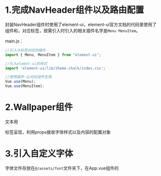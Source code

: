 # 1.完成NavHeader组件以及路由配置

封装NavHeader组件时使用了element-ui，element-ui官方文档的代码里使用了组件<el-menu>和<el-menu-item>，对应标签，按需引入时引入的相关插件名字是`Menu MenuItem`。

main.js：

~~~js
//引入与标签对应的插件
import { Menu, MenuItem } from "element-ui";

//引入elemnt-ui的样式
import 'element-ui/lib/theme-chalk/index.css';

//使用插件—让对应组件生效
Vue.use(Menu);
Vue.use(MenuItem);
~~~

# 2.Wallpaper组件

文本用<p>标签呈现，利用props接收字体样式以及内容的配置对象

# 3.引入自定义字体

字体文件存放在`@/assets/font`文件夹下，在App.vue组件的<style>中用`@font-face`自定义字体：

~~~css
@font-face {
  /*
  	font-family:指定自定义字体的字体名
    src:url指定自定义字体文件的路径;format与字体文件后缀对应（ttf对应truetype）
  */
  font-family: "庞门正道粗书体";
  font-weight: 400;
  src: 
    url(~@/assets/font/庞门正道粗书体.ttf) format("truetype");
}
~~~

免费字体文件下载网站：[免费字体 - 字体大全 - 字体安装包免费下载 - 图星人 (txrpic.com)](https://www.txrpic.com/ziti/?utm_source=360&utm_term=527)

# 4.Scale组件

模板内容：`<div class="container"><slot></slot></div>`，相当于一个组件外框，插槽<slot>替换为其它组件

# 5.Screen组件

类似于Scale组件的作用，做一个组件外框

# 6.Home页面基本结构

~~~html
<scale
  v-for="example in examples"
  :key="example.type"
  :data="example.scale"
>
  <screen :type="examples.type">
    <wallpaper :data="example.data" />
  </screen>
</scale>
~~~

# 7.Scale组件处理props接收的数据

props接受的数据width、height、x、y都是用数组表示的范围，我们在Scale组件中定义计算属性current，希望结合props接收的另外两个属性（progress、domain）得到一个对象，属性width、height、x、y值为具体值。

虽然暂时不明白计算的准确意义，但是current计算属性的实现还是有所收获的——**将一个对象加工处理成另一个（同属性名、不同值）对象**。

~~~js
current: function () {
  /*
  	this.data.range是一个对象，Object.keys获取其属性名的数组
  	利用数组的reduce方法重新构造一个对象：
  		一般reduce方法用来求和，我们把reduce的初始值也就是第二个参数设为{}，遍历方法
  		也就是第一个参数的函数体，每次为空对象添加一个属性
  */
  return Object.keys(this.data.range).reduce((obj, key) => {
    const [r0, r1] = this.data.range[key];//数组的解构赋值（对应位置进行赋值），得到
    /*
    	对属性key进行加工，得到key的值
    */
    obj[key] = ...;
    return obj;
  }, {});
},
~~~

# 8.Wallpaper可缩放实现

首先进行代码更新部分的解析：

## 新增方法：

### `@/utils/math.js-function map`：

~~~js
export function map(v, d0, d1, r0, r1) {
  const t = (v - d0) / (d1 - d0);
  return r0 * (1 - t) + r1 * t;
}
~~~

记返回值为`x`，由`r0 * (1 - t) + r1 * t = x`可得：

`(v - d0)/(d1 - d0) = (x - r0)/(r1 - r0)`

即d0和d1是一个范围，r0和r1是另一个范围，v属于[d0, d1]，**返回值x在[r0, r1]范围内的位置与v在[d0, d1]的位置相同**。

### `@/utils/math.js-function constrain`：（约束函数）

~~~js
export function constrain(value, min, max) {
  return Math.min(max, Math.max(min, value));
}
~~~

**返回三个数中大小中间的那一个数**（三个数，其中任意两个取大，再和另一个数取小，得到中间数）

## 新增混入：

### `@/mixins/useWindowScroll.js`：

~~~js
import { constrain } from "../utils/math";

export const useWindowScroll = (
  minY = 0,
  maxY = 200,
  minX = 0,
  maxX = 200
) => ({
  data: () => ({
    scrollY: 0,
    scrollX: 0,
  }),
  mounted: function() {
    window.addEventListener("mousewheel", ({ deltaY, deltaX }) => {
      this.scrollY = constrain(this.scrollY + deltaY, minY, maxY);
      this.scrollX = constrain(this.scrollX + deltaX, minX, maxX);
    });
  },
});
~~~

**给使用这个混入的组件增加并维护(通过监听window的鼠标滚动事件mousewheel)两个变量`scrollY`和`scrollX`记录鼠标滚动的程度**(PC端鼠标滚动只影响scrollY，scrollX意义不大)，且利用constrain函数，scrollY会被约束在minY和maxY之间。

### `@/mixins/useWindowSize.js`：

~~~js
export const useWindowSize = () => ({
  data: () => ({
    windowWidth: window.innerWidth,
    windowHeight: window.innerHeight,
  }),
  mounted: function() {
    window.addEventListener("resize", () => {
      this.windowWidth = window.innerWidth;
      this.windowHeight = window.innerHeight;
    });
  },
});
~~~

**给组件维护两个变量`windowWidth`和`windowHeight`实时记录浏览器窗口宽高**

plus：两个混入都是利用window对象，通过对window对象进行事件监听以及访问window对象的属性实现的。

## Scale组件结构与逻辑修改：

Scale组件通过props接收from、to、progress对象，from和to记录Scale的初始和结束状态（大小与位置），progress记录当前变化的进度，三个对象便可确定当前Scale组件的大小与位置。我们只需在使用Scale组件时固定from和to，动态传递progress对象，便可实现动态效果。

动态效果的基本实现逻辑就是给Scale的根元素动态添加style，修改定位属性`top`和`left`修改位置，修改`transform:scale()`的值修改大小。

plus：这里说一下`transform：scale`，通过scale并不是真正改变元素的像素大小，而是视觉效果上等价于改变像素大小（如果scale真正改变了元素的宽高像素值，那scale和width两者就构成无限循环增大的套娃了，这怎么可能）。所以我们Scale的宽高自始至终都不变，改变的只是transform-scale。然后再说一下`transformOrigin: '0 0'`这个属性，`transform`变化有一个中心点，默认在transform元素的中心位置，即`transformOrigin: '50% 50%'`，其实transformOrigin可以理解为transform变化的不动点：transform变化前后的图像重合的位置。之所以设置`transformOrigin: '0 0'`是因为我们缩放时位置改变是根据top和left，即元素左上角为中心进行定位，如果我们transform的不动点不在左上角就会出现视觉上top和left的偏移。

Scale组件内部维护计算属性`current`：

~~~js
computed: {
  current: function () {
    /*
    	解构赋值起别名
    */
    const { x: fromX, y: fromY, width: fromW, height: fromH } = this.from;
    const { x: toX, y: toY, width: toW, height: toH } = this.to;
    return {
      x: map(this.progress, 0, 1, fromX, toX),
      y: map(this.progress, 0, 1, fromY, toY),
      /*
      	记Home组件中的scale（toW / fromW、toH / fromH）为S
      	progress∈[0, 1],对应的scale的值∈[1, S]
      */
      scale: map(this.progress, 0, 1, 1, (toW / fromW + toH / fromH) / 2),
      width: fromW,
      height: fromH,
    };
  },
},
~~~

## Home组件结构与逻辑：

使用上面定义的两个混入，useWindowScroll混入维护的滚动程度变量scrollY的作用是动态关联`progress`；useWindowSize混入维护的浏览器大小数据windowWidth用来动态关联传递给<scale>的`to`对象，让缩小至最小时<scale>无论浏览器多大，始终处于中心位置。

# 9.<keep-alive>缓存导航列表里对应的几个路由组件，防止路由组件的销魂

# 10.Wallpaper组件用<canvas>代替<p>渲染画面

逻辑方面说白了就是把以前用样式表现的东西，现在通过canvas绘制出来，props接收的和样式相关的属性不变，但需要多加两个属性`width`和`height`，因为<canvas>绘制之前需要设置其大小。然后组件方法就一个`render`（渲染canvas内容），在组件`mounted`以及`props`配置属性改变时调用。

## 存在bug：

目前在Home组件中给Wallpaper组件传的配置项指定的字体是我们在App.vue的<style>中用`@font-face`自定义的字体，首次进入项目页面，或者进入项目页面后刷新，canvas绘制文字时字体不生效，一旦页面大小改变（Wallpaper中用watch监视了props属性的改变，会重新调用`render`方法），也就是再次调用`render`方法，字体就会立即生效。也就是说`mounted`中调用`render`函数时没能成功使用自定义字体。怀疑原因是`@font-face`自定义的字体并不是定义了就直接加载，而是在应用时动态加载，所以我认为是第一次调用`render`时初次使用自定义的字体，这时候自定义字体还没有加载成功，我们就进行了<canvas>的绘制，所以没有生效。当以后再调用`render`方法时字体已加载完毕，就可以正常绘制了。

## 解决bug：

我们只需保证每次渲染时执行`drawColorWords`之前字体已经加载完毕即可。`new FontFace`返回一个字体对象，字体对象的方法`load`根据字体是否已经加载成功返回`Promise`对象，**这里的加载成功是建立在@font-face自定义字体基础之上的，所谓加载成功就是指执行了@font-face，所以new FontFace不能脱离@font-face独立存在，App.vue中的@font-face不可删除**。如果字体加载成功，返回的`Promise`成功的原因就是这个字体对象，加载失败返回什么就不重要了。

我们只需要每次渲染时执行`drawColorWords`之前`await new FontFace().load()`即可保证字体加载完毕。

### FontFace：

FontFace构造函数，接收三个参数

* 第一个参数，字体名（要与对应的`@font-face`的字体名一致）
* 第二个参数，`url()`，url内写字体资源文件，目前项目中我们通过`import fontUrl from 字体文件`的方式获得url的内容（这个也和`@font-face`中url指向的文件一致）
* 第三个参数，字体配置对象，暂时项目中未用到。

FontFace对象的方法：`load`，根据字体是否加载成功返回Promise。

### 留下优化思路：

其实只有props数据发生改变进行`render`时才需要重新加载字体，而监听屏幕大小的改变时调用`render`函数，此时字体并没有改变，所以`render`中没必要`await new FontFace().load()`

# 11.Wallpaper增加pattern渲染模式

以前Wallpaper的props接受的bgcolor和textcolor分别对应背景颜色和文字颜色，`fillStyle`设置为对应的颜色然后填充背景和文字即可。这种渲染模式记为`color`渲染模式。在Wallpaper的props增加mode属性进行标识。

现在拓展mode的pattern模式。说白了就是在canvas进行填充背景和文字时设置`fillStyle`不是单纯的颜色，而是用`ctx.createPattern`创建的`fillStyle`。

对于pattern渲染模式，Wallpaper接收`background`和`text`属性从单一颜色拓展为对象类型：

~~~js
background: {
    backgroundColor: "white",
    type: "line",
    patternColor: "#ddd",//线条颜色
    rotation: -45,//线条旋转
},
~~~

Wallpaper中的`render`函数根据`mode`属性进行不同模式的渲染：

~~~js
async render() {
  await this.loadFont();
  switch (this.mode) {
    case "color":
      drawColorWords(this.$refs.canvas, this.width, this.height, this.options);
      break;
    case "pattern":
      drawPatternWords(this.$refs.canvas, this.width, this.height, this.options);
      break;
  }
},
~~~

核心就在于`drawPatternWords`如何实现的：

说白了我们和曾经的`color`渲染模式的区别就在于一个`fillStyle`的构造。

接下来从Wallpaper开始走一遍渲染流程：

~~~js
async render() {
      await this.loadFont();
      /*
      	Wallpaper组件props接收的mode参数值为"pattern"决定了进行pattern渲染，执行drawPatternWords
      */
      switch (this.mode) {
        case "color":
          drawColorWords(this.$refs.canvas, this.width, this.height, this.options);
          break;
        case "pattern":
          drawPatternWords(this.$refs.canvas, this.width, this.height, this.options);
          break;
      }
    },
~~~

进入`@/utils/canvas.js`的`drawPatternWords`方法：

~~~js
/*
	说白了drawPatternWords的作用就是一个语义化的连接drawWords的中间函数
*/
export function drawPatternWords(...args) {
    drawWords("pattern", ...args);
}
~~~

`function drawWords`：

~~~js
/*
	说白了我们绘制的核心逻辑就是两步：先填充矩形给整个canvas渲染背景，再填充文字渲染内容,具体不同的绘制模式就是决定了fillStyle的不同
	所以我们下面需要chooseFillStyle函数获得不用模式的填充样式fillStyle
*/
export function drawWords(type, canvas, width, height, { fontSize, background, text, title, fontFamily }) {
    let context = createContext(canvas, width, height);
    /*
    	进入chooseFillStyle获取type渲染类型（"pattern"）的填充样式
    */
    const { backgroundFillStyle, textFillStyle } = chooseFillStyle(type, {
        background,
        text,
        context,
    });
    context.beginPath();
    context.textAlign = "center";
    context.textBaseline = "middle";
    context.font = `${fontSize}px ${fontFamily}`;
    /*
    	设置填充样式fillStyle之后渲染背景
    */
    context.fillStyle = backgroundFillStyle;
    context.fillRect(0, 0, width, height);
    /*
    	设置填充样式fillStyle之后渲染文字
    */
    context.fillStyle = textFillStyle;
    context.fillText(title, width / 2, height / 2);
}
~~~

`function chooseFillStyle`：

~~~js
function chooseFillStyle(type, { background, text, context }) {
    /*
    	对于color渲染模式，当初Wallpaper组件接收的background和text值就是单纯的一个颜色值，直接返回这个颜色值作为填充背景即可
    */
    if (type === "color") {
        return {
            backgroundFillStyle: background,
            textFillStyle: text,
        };
    /*
    	对于pattern渲染模式，说白了核心就是利用canvas原生方法ctx.createPattern创建一个填充样式，createPattern方法封装了原生方法ctx.createPattern，这里我们进入createPattern方法
    */
    } else if (type === "pattern") {
        return {
            backgroundFillStyle: createPattern(context, background),
            textFillStyle: createPattern(context, text),
        };
    }
}
~~~

`createPattern`：

~~~js
function createPattern(
    containerContext,
    { type, width = 50, height = 50, rotation = 0, ...options }
) {
    /*
    	createPattern的核心逻辑是对containerContext.createPattern这个原生获取填充样式的方法进行封装
    	这个原生方法的第一个参数可以是image或者canvas，第二个参数为重复方式。
    	对于pattern渲染模式，我们使用canvas去构造填充样式。
    	pattern模式下Wallpaper接收的background和text是一个对象，其中的type属性决定了我们构造canvas的样式，type为"line"时，background或者text对象的几个属性为：
    	    type: "line",
    		backgroundColor: "#89E089",
            patternColor: "currentColor",
            rotation: -45,
        这几个属性属于background或者text（两者自己的对象就包含四个属性），我们利用这几个属性去绘制一个canvas，这个canvas是用来做containerContext.createPattern方法的第一个参数的
    */
        
    /*
    	下面就是构建做containerContext.createPattern方法的第一个参数的canvas
    	line函数就是给新创建的canvas画线条，背景颜色对应backgroundColor，线条颜色对应patternColor，下面进入line函数
    */
    const canvas = document.createElement("canvas");
    const context = createContext(canvas, width, height);

    switch (type) {
        case "line":
            line(context, width, height, options);
            break;
    }

    /*
    	用上面构造的canvas给ctx.createPattern创建一个填充样式
    */
    const pattern = containerContext.createPattern(canvas, "repeat");
    /*
    	pattern.setTransform，原生方法，修改fillStyle的变换矩阵（类似于canvas的transform方法）
    */
    const matrix = transformMatrix(2, rotation);
    pattern.setTransform(matrix);

    return pattern;
}
~~~

（line函数进行线条绘制/pattern.setTransform进行canvas旋转变换）

line函数进行线条绘制：

`function line`：

~~~js
function line(context, width, height, { backgroundColor, patternColor }) {
    /*
    	line函数只是把canvas背景绘制成backgroundColor颜色，垂直画一个颜色为patternColor的线条
    	旋转相关的效果在上面createPattern函数中进行处理
    */
    context.fillStyle = backgroundColor;
    context.fillRect(0, 0, width, height);
    context.strokeStyle = patternColor;
    context.beginPath();
    context.moveTo(50, 0);
    context.lineTo(50, 50);
    context.stroke();
}
~~~

pattern.setTransform进行canvas旋转变换：

`transformMatrix`：

~~~js
/*
	构造pattern.setTransform(matrix)的matrix参数，pattern.setTransform和ctx.transform方法参数类似，但pattern.setTransform参数是以一个数组形式，参数意义完全相同，只是格式不同。
	暂且先忽略dpr的值，其实abcd这样设置就等价于旋转变化用transform来表示而已（可回顾canvas学习笔记）。
*/
function transformMatrix(dpr, rotation) {
    const radian = (rotation * Math.PI) / 180;
    const matrix = {
        a: Math.cos(radian) * (1 / dpr),
        b: Math.sin(radian) * (1 / dpr),
        c: -Math.sin(radian) * (1 / dpr),
        d: Math.cos(radian) * (1 / dpr),
        e: 0,
        f: 0,
    };
    return matrix;
}
~~~

这样经过 画线+旋转（创建一个canvas上面画线，然后用这个canvas创建填充样式，让后让填充样式旋转变换），在`createPattern`函数中，我们就获得了一种`fillStyle`。`chooseFillStyle`函数中把背景和文字的fillStyle对象返回给`drawWords`函数，然后就是简单的填充样式设置之后的渲染了。

# 12.canvas画质优化

曾经创建canvas时直接`canvas.height = height`，`canvas.width = width`。这样相当于创建的canvas独立像素（canvas学习笔记相关概念）就是width*height的。**单位空间内（这个空间是指周围的dom形成的参照大小）canvas独立像素的多少决定了canvas的视觉清晰度**

~~~js
export function createContext(canvas, width, height) {
  /*
  	我们创建2width*2height独立像素的canvas
  	与之对应canvas的宽高（相对于周围dom）也变成了原来的2倍
  	我们需要canvas的相对dom的大小还是width*height的效果，就用过canvas.style.width去设置，设置为width*height(px)，就完成了在width*height(px)的dom空间内canvas有了更多的独立像素
  	但由于canvas绘制时的坐标以及长短都是基于独立像素的，所以要想处理后的canvas坐标与原来的canvas视觉效果统一，还需要执行context.scale(2, 2);
  */
  canvas.height = height * 2;
  canvas.width = width * 2;
  canvas.style.width = width + "px";
  canvas.style.height = height + "px";
  const context = canvas.getContext("2d");
  context.scale(2, 2);
  return context;
}
~~~

## `createPattern`封装方法中调用`transformMatrix`第一个参数的传值为2：

其实通过createPattern原生方法创建的`fillStyle`也是基与canvas独立单位填充时进行覆盖的。因为我们创建的canvas是独立像素在x和y方向都是2倍“密度”，所以进行transform修改pattern变换矩阵（同canvas变换矩阵）时a、b、c、d都除2。（由canvas学习笔记可知这个都除2的操作相当于canvas（pattern）缩放，让背景的线条更密集）。详细原理不很清楚（为什么时除2不是乘2，不清楚填充时fillStyle与canvas的匹配机制是px对应还是独立单位对应），但对应关系一定是这样。

# 13.Wallpaper增加image渲染模式

`drawImageWords`的绘制逻辑就是先执行`context.drawImage(image, 0, 0, width, height);`绘制图片作为背景，然后再在canvas中心绘制文本即可。

在执行`drawImageWords`之前，需要图片已经加载完毕

~~~js
async render() {
  await this.loadFont();
  switch (this.mode) {
    case "color":
      drawColorWords(this.$refs.canvas, this.width, this.height, this.options);
      break;
    case "pattern":
      drawPatternWords(this.$refs.canvas, this.width, this.height, this.options);
      break;
    case "image":
      /*
      	用await等待loadImage函数执行完毕
      */
      await this.loadImage();
      drawImageWords(this.$refs.canvas, this.width, this.height, { ...this.options, image: this.image });
      break;
  }
},
~~~

`loadImage`函数我认为写的就很精妙：需要充分理解`await`的作用：**等待await后面的函数执行完毕才继续执行后文代码**。

我们的目标就是希望image对象完全加载（表现就是执行onload函数），所以我们等待图片的生命周期onload函数执行完毕的代码：

~~~js
await new Promise((resolve) => {
    image.onload = function() {
        resolve(image);
    }
})
~~~

~~~js
async loadImage() {
  this.image = await new Promise((resolve)=>{
    const newImage = new Image();
    newImage.src = this.options.imageURL;
    newImage.onload = function() {
      resolve(newImage);
    }
  })
}
~~~

**我认为这也是一个模板型的代码：等待某些资源的某个生命周期（这个生命周期最好有相关的回调函数）：**

~~~js
await new Promise((resolve) => {
    资源.生命周期函数(){
        resolve()
    }	
})
~~~

# 14.背景用图片进行绘制时进行canvas与image的大小匹配

我们的目标是在canvas上绘制图片时，在不对图片进行改变宽高比的拉伸的情况下，尽可能多的展示出来图片的内容。

`context.drawImage(image, sx, sy, sw, sh, 0, 0, width, height)`，说白了我们就是要裁剪图片，也就是确定`sw`和`sh`

先比较图片和canvas的宽高比，如果canvas比较宽，那我们就以图片的宽为主：`sw = imageWidth`，这是为了尽可能多的展示出来图片的内容。

我们毕竟是要把图片渲染到canvas上，为了保证不改变呈现出来的图片的宽高比，就是要保证大小为`sw*sh`的图片和canvas的宽高比相同，我们令`sh = sw * contextAspect`。这样就保证执行`ctx.drawImage`时`sw*sh`的图片绘制到`width*height`的canvas上是等比例缩放。

~~~js
function drawImage(context, image, width, height) {
    const { width: imageWidth, height: imageHeight } = image;
    const imageAspect = imageHeight / imageWidth;
    const contextAspect = height / width;
    let sw, sh;
    if (imageAspect > contextAspect) {
        sw = imageWidth;
        sh = sw * contextAspect;
    } else {
        sh = imageHeight;
        sw = sh / contextAspect;
    }
    const sx = (imageWidth - sw) / 2;
    const sy = (imageHeight - sh) / 2;
    context.drawImage(image, sx, sy, sw, sh, 0, 0, width, height);
}
~~~

其实这个适配算法的形象理解为：我们脑中想象，让图片缩小至完全在canvas内部的中心位置（此时图片的两条对边紧贴canvas的两条边，具体是宽边紧贴还是高边紧贴那就和图片和canvas的宽高比有关了），我们想在canvas上呈现出来的图片的部分，就是：此时把图片等比例放大，直至另外两个在canvas内部的图片的对边紧贴canvas，此时canvas内部的图片部分，就是我们需要绘制的部分。

# 15.删除Scale组件，Scale组件负责的缩放以及定位功能用Home组件的一个<div>实现；给Screen组件增加图片边框

首先我们删除Scale组件，其缩放和定位由一个div完成的话，就把原来Scale组件中对于定位属性和大小属性的计算逻辑需要移动到Home组件中，所以Home组件中transform属性实际上就是Scale中的计算逻辑：

~~~js
transformed() {
  const { from, to } = this.dimension;
  const {
    x: fromX,
    y: fromY,
    width: fromW,
    height: fromH,
    scale: fromS,
  } = from;
  const { x: toX, y: toY, width: toW, height: toH, scale: toS } = to;
  return {
    x: map(this.progress, 0, 1, fromX, toX),
    y: map(this.progress, 0, 1, fromY, toY),
    width: map(this.progress, 0, 1, fromW, toW),
    height: map(this.progress, 0, 1, fromH, toH),
    scale: map(this.progress, 0, 1, fromS, toS),
  };
},
~~~

在这个版本之前，from、to对象中to的width和height代表是滚轮滚动后Wallpaper最终的大小（`width: this.windowWidth*scale;height: this.windowWidth * scale`），但现在from还是代表全屏，to只是代表Wallpaper矩形比例的变化（`width: this.windowWidth;height: this.windowWidth * macAspect`，width和height并没有乘scale）,所以现在Home组件中`transform`属性实时计算的width和height只是一种Wallpaper比例的呈现（鼠标滚动之前宽高比就是浏览器宽高比，且宽就是浏览器宽；向下滚动至极限时，宽高比就是mac机的宽高比）。在Home组件中，我们把transform实时计算的宽高传递给Screen和Wallpaper作为宽高，然后Home组件中的div通过`transform: scale(${transformed.scale}, ${transformed.scale})`进行缩放。这里说这个form和to就是因为曾经在scale组件中current计算的width和height一直都是定值from.width和from.height，计算逻辑移动到Home组件里了，transform.width和transfrom.height却成了用map函数实时计算的了，可能有点懵：宽高都动态传递给screen和Wallpaper了，那为什么还要div中使用transform进行缩放，那岂不是重复缩放了，其实不然，因为我们修改了to对象，to只是代表一种宽高比例的变化，而不是具体大小的变化，宽一直都是全屏宽，所以传给screen和Wallpaper的大小仍然某种程度上还是和以前一样，是一个定值。

Screen组件给Wallpaper添加图片边框

Screen组件：

~~~js
borderWidth: `${border.top}px ${border.right}px ${border.bottom}px ${border.left}px`,
borderStyle: 'solid',//默认值是none，需要设置为solid才有边框
borderImage: `url(${src})`,
borderImageSlice: `${meta.top} ${meta.right} ${meta.bottom} ${meta.left}`,
~~~

我们通过borderImage给wallpaper增加边框，borderImage和borderImageSlice属性配合使用，borderImageSlice是指把borderImage指定的图片按上、右、下、左的顺序画四条线，把图片分成9宫格，中间的一块默认丢弃，原图剩下四边四角，四角默认直接呈现应该是，四边默认会拉伸（这些都可以通过相关属性进行设置），也就是原图切出来的四边的图片拉伸后作为一个border边。光依靠上面这四个设置（边框不为none，有具体的边框宽度，用图片作为边框外观），其实我们就完成了边框的添加。

目前的难点就是：

我们的canvas大小是适配屏幕的，所谓屏幕适配就是浏览器展示多少，我们根据浏览器展示的大小获得一个大小，也就是说我们如果进行了页面缩放，我们浏览器中展示了很大的空间，其它的普通dom元素视觉上都变得很小（实际原因是浏览器展示范围变大），此时我们的canvas依然在我们眼中大小恒定，不会因为浏览器的大小缩放而在视觉上也随之缩小。我们希望我们给canvas添加的边框同样也适配屏幕，所以边框宽度就不能直接用borderImageSlice切图时用的meta（meta中切图时用的是边框的真实大小），图片Screen中border计算属性用来计算适配屏幕的边框宽度：

~~~js
border() {
  /*
  	containerWidth和containerHeight是Home组件中传过来的canvas的真实大小
  */
  const { width: containerWidth, height: containerHeight } = this;
  /*
  	meta中的大小数据都是指边框图片的真实大小，left、right、bottom和top指borderImageSlice切图时图片边缘距离对应切线的大小，我们可以用imageWidth - sliceLeft - sliceRight计算出边框图经过切图后中心部分留出了多少宽度用来呈现canvas
  */
  const {
    width: imageWidth,
    height: imageHeight,
    left: sliceLeft,
    right: sliceRight,
    bottom: sliceBottom,
    top: sliceTop,
  } = this.meta;
  const contentWidth = imageWidth - sliceLeft - sliceRight;
  const contentHeight = imageHeight - sliceBottom - sliceTop;
  /*
  	因为canvas的大小是适配屏幕的，我们让边框适配屏幕只需要让边框的大小和canvas保持固定一个比例即可
  	边框需要缩放的比例 = canvas真实大小 / 边框图片给canvas留的空间 = containerWidth / contentWidth
  */
  const ratioX = containerWidth / contentWidth;
  const ratioY = containerHeight / contentHeight;
  const left = Math.ceil(sliceLeft * ratioX);
  const right = Math.ceil(sliceRight * ratioX);
  const top = Math.ceil(sliceTop * ratioY);
  const bottom = Math.ceil(sliceBottom * ratioY);
  return {
    left,
    right,
    top,
    bottom,
    width: containerWidth,
    height: containerHeight,
  };
},
~~~

因为通过borderImage添加的边框一般都比较大，所以为了保证wallpaper的canvas仍然位于原先的位置：我们需要在Screen中用定位向上向左移动一下增加了边框的元素，最终Screen组件结构：

~~~html
<template>
  <div
    class="container"
    :style="{
      /*
            消除边框较大带来的内容偏移
      */
      left: -border.left + 'px',
      top: -border.top + 'px',
      /*
      		单纯大小的设置
      */
      width: border.width + 'px',
      height: border.height + 'px',
      /*
      		添加图片边框      
      */
      borderWidth: `${border.top}px ${border.right}px ${border.bottom}px ${border.left}px`,
      borderStyle: 'solid',
      borderImage: `url(${src})`,
      borderImageSlice: `${meta.top} ${meta.right} ${meta.bottom} ${meta.left}`,
    }"
  >
    <slot></slot>
  </div>
</template>
~~~

# 16.防止浏览器滚动条的出现

默认body标签的`overflow`属性值为`auto`，也就是当body内的元素超出body时，自动添加滚动条，设置为`overflow: hidden;`即可。

# 17.bug修复

## bug1:鼠标滚动缩放wallpaper时，canvas闪动（不能直接呈现出最终大小）

bug具体描述：因为Scroll组件的存在，我们观察此bug还是很清晰，我们注释掉Scroll组件，会清晰的发现：当我们滚动鼠标滚轮缩小Wallpaper时，第一瞬间缩小后的Wallpaper和缩小前的Wallpaper宽高比例相同，然后突然发生变化至width和height指定的理论宽高比；鼠标滚轮滚动放大Wallpaper时，同理，第一瞬间和放大前的宽高比相同，然后突然变化至理论宽高比。

原因：Home组件中`transform`计算属性根据滚动进度`progress`动态计算Wallpaper的宽高以及包裹Scroll组件的div的缩放比例scale。因为在鼠标滚动时`progress`值发生变化，导致`transform.scale`变化，会直接完成Wallpaper的缩放，但`progress`值发生变化同样导致了传递给Wallpaper的`height`值发生变化，Wallpaper中对width属性的监视，触发了`render`函数，导致Wallpaper重新渲染，高度再次变化，也就形成了我们看到的闪动bug。逻辑上其实这样写没问题，毕竟计算机高速计算，两者不应该这种顺序感这么强才对，应该就是一瞬间两者完成，不会闪动。究其原因是因为`render`函数耗时太大，准确来说是`render`函数加载字体耗时太大。不管每次渲染是否更换了新字体，我们都把字体重新加载一遍：

~~~js
async render() {
  /*
  	render函数体第一步：执行loadFont
  */
  await this.loadFont();
  switch (this.mode) {
    case "color":
      drawColorWords(this.$refs.canvas, this.width, this.height, this.options);
      break;
    case "pattern":
      drawPatternWords(this.$refs.canvas, this.width, this.height, this.options);
      break;
    case "image":
      await this.loadImage();
      drawImageWords(this.$refs.canvas, this.width, this.height, { ...this.options, image: this.image });
      break;
  }
},
~~~

`loadFont:`

~~~js
async loadFont() {
  /*
  	耗时关键：等待新字体加载完毕（new FontFace().load()函数）
  */
  this.fontFace = await new FontFace(this.options.fontFamily, `url(${this.options.fontURL})`).load();
},
~~~

所以我们要对字体加载进行优化：

~~~js
async loadFont() {
  /*
  	根据字体对象的loaded属性判断字体如果已经加载完毕就不再加载了
  */
  if(this.fontFace && this.fontFace.loaded) {
    return;
  }else {
    this.fontFace = await new FontFace(this.options.fontFamily, `url(${this.options.fontURL})`).load();
  }
},
~~~

经过字体加载的优化，目前对于`"color"`和`"pattern"`绘制模式，都不会出现闪动bug了，但是对于`"image"`绘制模式，还是会出现闪动bug，肯定是因为`loadImage();`函数的调用消耗了大量时间。需要进行优化：

~~~js
async loadImage() {
  /*
  	根据图片对象的complete属性判断图片如果加载完毕就不再加载了
  */
  if (this.image && this.image.complete) {
    return;
  } else {
    this.image = await new Promise((resolve) => {
      const newImage = new Image();
      newImage.src = this.options.imageURL;
      newImage.onload = function () {
        resolve(newImage);
      };
    });
  }
},
~~~

但是目前的优化逻辑，如果传入新的图片或者字体，也会判断为不再加载新的资源。所以还要修改一个逻辑，在检测到options发生变化时，让`this.image`和`this.fontFace`置为`undefined`，这样或许不是最有方案，但可以确保在新的图片或者字体传入时，我们会进行加载。

~~~js
options: {
  deep: true,
  handler(oldData, newData) {
    if (newData.fontURL !== oldData.fontURL) this.fontFace = undefined;
    if (newData.imageURL !== newData.imageURL) this.image = undefined;
    this.render();
  },
},
~~~

## bug2:如果把Screen组件注释掉，手动拉伸浏览器致使Wallpaper大小于位置进行变化，会出现边框残影，我认为应该是浏览器渲染速度低导致的，应该不是我们的错

创建canvas的上下文时不加边框即可。

# 18.Screen组件内使用element-ui走马灯组件呈现Wallpaper

其实简简单单用<el-carousel>和<el-carousel-item>去包裹<Wallpaper>即可，但是却一直出不来效果，经过排查发现因为Wallpaper组件中canvas标签用了一个div进行包裹，这个div使用了`flex`布局且`justify-content: center;`导致的。canvas外层的div结构已经删除。

# 19.提取Scale组件，完成定位功能（fixed可选）和缩放功能

Scale组件接收from和to两个状态对象和一个progress值，组件内部完成当前状态的计算。所以在把计算逻辑集成到Scale组件之后，Home组件需要得到当前的Scale的状态值（width和height）并传给Wallpaper和Screen（Home组件中维护data项screenSize对象）。所以使用全局事件总线给Home组件传值：**把`this.$emit`放在了transform计算属性里，经过测试，组件初始化时computed会执行一次，然后在每次transfrom变化时会再次执行，transform变化就代表Scale的当前状态值（width、height）发生改变，正好就传给父组件，比把$emit放在updated生命周期中要好（触发更加准确）。**

还有一个知识点：因为Scale组件的定位功能我们希望通过一个布尔值fixed来选择性使用（如果fixed为false，我们就只根据from、to、progress来计算宽高的当前状态），所以我们可以使用`:style`的数组写法：

~~~html
<div
:style="[
    fixed && {
    position: 'absolute',
    left: transformed.x + 'px',
    top: transformed.y + 'px',
    zIndex,
    },
    {
    transformOrigin: 'left top',
    transform: `scale(${transformed.scale}, ${transformed.scale})`,
    width: transformed.width + 'px',
    height: transformed.height + 'px',
    },
    styles,
]"
>
<slot />
</div>
~~~

（**数组里可以包含若干个样式集合对象，而且样式对象的生效与否可以通过布尔值动态控制：`:style="[bool&&{}]"`**）而且在计算`transfrom`的返回值时，我们使用了相同的语法结构：

~~~js
const boundingBox = {
    /*
    	若fixed为false，就没有后面的对象，说白了 fixed&&{} 就等价于if(fixed)return {}
    */
    ...(fixed && { x: map(progress, 0, 1, fromX, toX) }),
    ...(fixed && { y: map(progress, 0, 1, fromY, toY) }),
    width: map(progress, 0, 1, fromW, toW),
    height: map(progress, 0, 1, fromH, toH),
    scale: map(progress, 0, 1, fromS, toS),
};
~~~

# 20.优化canvas清晰度

我们增加canvas独立像素密度的时候，并不是增加的密度越大越好，如果太大，性能会降低很多，经过测试，确实是越大越清晰没毛病。

但终归有一个比较合适的值，适配设备的物理像素，且性能较好。

` window.devicePixelRatio`（pixel：[ˈpɪks(ə)l]像素）：设备中多少个物理像素来渲染一个css像素。

我们让canvas独立像素与css像素的比值等于` window.devicePixelRatio`。（一种选择而已，设备如果devicePixelRatio高，也就是物理像素多，那自然我们canvas独立像素密度扩展的也越大，越清晰）

# 21.给element-ui组件修改样式

实际上对于element-ui组件库里的组件，**组件名其实就是对应的这个组件的类名**，例如让导航组件<el-menu>里的<el-menu-item>靠右排列，那么直接在style里写：

~~~css
.el-menu {
  display: flex;
  justify-content: flex-end;
}
~~~

# 22.实现Editor页面的Wallpaper预览

如果从Home页面点击Wallpaper，则进入Editor页面，并且呈现点击的Wallpaper，如果从导航栏进入Editor页面，则默认呈现一个Wallpaper即可。

这里就涉及Home页面到Editor页面路由转跳时如何传递信息，考虑到Wallpaper的配置对象比较复杂，没有选择路由传参，我选择了浏览器会话存储结合路由组件`activated`和`deactivated`两个生命周期完成预期效果。

我们在Home组件中如果点击了Wallpaper，那么在路由转跳之前进行会话存储`sessionStorage.setItem("wallpaperInfo", JSON.stringify(example));`，然后在进入Editior页面的时候读取这个对象传给Wallpaepr即可，但是不能在`mounted`生命周期中进行读取，因为Editor页面是被<keep-alive>缓存的路由组件（绘制进度需要保存），所以要在`activated`中进行读取（有则读，无则读取组件存储的Wallpaper信息），然后在`deactivated`路由组件失活时清除会话存储`sessionStorage.removeItem("wallpaperInfo")`清除状态以便下一次进入Editor时进行逻辑判断（会话存储有则读，无则读取组件存储的Wallpaper信息）。

但是在Editor中Wallpaper组件的大小和定位是我们写死的。Wallpaper的大小我们设置了屏幕宽高。使用了一个div进行缩放，并把Wallpaper平移至<el-main>预览区域的中心。

计算缩放比例以及平移距离：

~~~js
computed: {
  transformed() {
    const padding = 30;
    /*
    	mainHeight和mainWidth为预览区域的大小
    */
    const mainHeight = this.windowHeight - 61 - 200;
    const mainWidth = this.windowWidth - 300;
    /*
    	预览区域给Wallpaper一些边距，减去padding即为呈现Wallpaper区域的大小
    */
    const width = mainWidth - padding * 2;
    const height = mainHeight - padding * 2;
    /*
    	这里为缩放的核心逻辑：缩放后的Wallpaper需要能在Wallpaper区域（width，height）放的开
    	所以我们选择sh,sw中较小的那一个（缩小的多）比例进行缩小
    */
    const sh = height / this.windowHeight;
    const sw = width / this.windowWidth;
    const scale = Math.min(sh, sw);
    /*
    	上面的scale保证了缩放后的Wallpaper小于width*height的空间，只需要Wallpaper居中即可
    	this.windowWidth * scale即为缩放后Wallpaper的视觉宽度
    	this.windowHeight * scale即为缩放后Wallpaper的视觉高度
    	利用translate让元素居中的简单计算：
    	translateX = ( 容器宽度 - 元素宽度 ) / 2
    	translateY = ( 容器高度 - 元素高度 ) / 2
    */
    const translateX = (mainWidth - this.windowWidth * scale) / 2;
    const translateY = (mainHeight - this.windowHeight * scale) / 2;
    return {
      scale,
      translateX,
      translateY,
    };
  },
},
~~~

# 23.AttributeTree组件的实现（Editor页面完成对Wallpaper配置属性的修改）&&实现color模式的修改树数据结构

这是一个基于（结合）数据结构创作的组件，也就是说**根据不同的数据结构我们可以获得组件不同的表现（结构、功能）**。

数据结构：

~~~js
export const color = {
  type: "container",
  children: [
    {
      type: "text",
      key: "title",
      name: "Title",
      placeholder: "Please input title",
    },
    {
      type: "color",
      key: "text",
      name: "Title Color",
    },
    {
      type: "color",
      key: "background",
      name: "Background Color",
    },
    {
      type: "number",
      key: "fontSize",
      name: "Font Size",
    },
  ],
};
~~~

`color.children`是我们想要遍历生成组件的真实数据部分，我们的总体思路是`AttributeTree`组件的基本结构是遍历数据结构生成自身，就像递归一样，一个children项我们希望生成一个`AttributeTree`组件，所以我们构造color对象时，就不可能让`children`里的子项成为`color`的最上层项，这样就会造成`AttributeTree`无脑遍历生成`AttributeTree`无限嵌套，这里的逻辑总结比较抽象，至于数据结构为什么要上面那样设计，直接看`AttributeTree`组件的结构：

~~~js
<template>
  <div v-if="options.type === 'container'">
    <attribute-tree
      v-for="child in options.children"
      :options="child"
      :key="child.key"
      :values="values"
    />
  </div>
  /*
  	field组件就是一个壳子，里面一个span，一个slot，flex布局justify-content: space-between，说白了就是给slot按钮加一个name，并且name和按钮在一行的两端，比较美观
  */
  <feild v-else :name="options.name">
    /*
    	真实数据对象（children的子对象）的type属性值控制生成按钮的种类
    	key属性值用来绑定values对象的对应属性，也就是这个按钮用来对values对象的这个属性进行修改
    */
    <el-input
      v-if="options.type === 'text'"
      :placeholder="options.placeholder"
      v-model="values[options.key]"
    />
    <el-color-picker
      v-if="options.type === 'color'"
      v-model="values[options.key]"
    />
    <el-slider
      v-if="options.type === 'number'"
      v-model="values[options.key]"
      :min="10"
      :max="300"
      :style="{ width: 200 + 'px' }"
    >
    </el-slider>
  </feild>
</template>
~~~

结构分析：顶层结构是由`v-if`和`v-else`控制的同级的互斥的<div v-if="options.type === 'container'">和<feild v-else :name="options.name">，也就是说如果传给`AttributeTree`组件的`options`对象的`type`属性值为`container`，那么就遍历`options.children`生成当前`AttributeTree`的子`AttributeTree`，直到传给`AttributeTree`的`options`对象的`type`属性值不为`container`（也就是把children里的真实数据对象传给`AttributeTree`了），就说明当前的这个`AttributeTree`组件的内容就不是`AttributeTree`了，而是生成一些功能性的东西（渲染<feild v-else :name="options.name">那部分），也就意味着`AttributeTree`组件递归生成`AttributeTree`的结束。

所以说我们写一个顶级的`AttributeTree`组件，只要传给他设计好的`options`对象，就能生成与`options`对象相匹配的按钮结构树。

（`AttributeTree`除了接收`options`对象之外，还接收一个`values`对象，并且在生成壳子`AttributeTree`（v-if="options.type === 'container'"）时会原封不动的把`values`传递下去，直到生成的功能按钮绑定了`values`的某个属性，这个`values`对象就是我们顶级`AttributeTree`的父组件想利用`AttributeTree`去维护的数据对象：**Editor页面维护的example对象，也就是Wallpaper的配置对象，我们通过props传给`AttributeTree`，单向数据流props如果传递的是对象的话，子组件对props属性的修改会影响到父组件中原对象的值，虽然不提倡，但是可以，我们这里也采用的这种方式实现子组件（`AttributeTree`）传值给父组件（`Editor`），然后example属性值变了，自然起到了修改Wallpaper渲染配置的效果**）

我们在Editor页面根据`this.mode`获取对应的数据结构作为`AttributeTree`的`options`（`options`决定生成的`AttributeTree`的结构），本次只更新了`this.mode == "color"`时的数据结构，image和pattern模式的对应结构还未开发。

`Editor-computed-getAttributeOptions`：

~~~js
attribute() {
  /*
  	当前版本因为this.example.mode == "image" / "pattern" 时计算属性attribute获取不到值，所以Home页面点击color模式外的另外两个Wallpaper会报错
  */
  return getAttributeOptions(this.example.mode);
},
~~~

`utils/attribute/index.js - getAttributeOptions`：

~~~js
import { color } from "./color";
/*
	color即为最上面呈现的数据结构
*/
export function getAttributeOptions(type) {
  if (type === "color") {
    return color;
  }
  /*
  	image和pattern模式待开发
  */
}
~~~

# 24.实现image上传功能

## 前置知识：

### H5 FileReader对象进行文件操作

FileReader对象用于操作File对象或者Blob对象。

#### File对象的来源：

~~~html
/*
	file类型的input的文件上传后触发的onchange事件接收参数node，即为这个input结点
	input结点的files数组里面存放的就是上传的文件对应的File对象
*/
<input type="file" onchange="getInfo(node)">
<script>
	function getInfo(node) {
        console.log(node.files)
    } 
</script>
~~~

#### FileReader对象的相关API：

* `readAsDataURL(FileObj)`：将文件处理成URL格式的Base64字符串（**说白了就是一个字符串，这个字符串可以代替某些标签的url属性，虽然不是url，但起到同样的效果**，例如这个字符串给image标签的src属性），一般FileReader对象处理图片类型的File对象时选择。
* `readAsText(FileObj)`：将文件按照文本文件进行处理（以获取文本内容），一般FileReader对象处理文本类型的File对象时选择。

* `...`：还有其它API对应处理不同的File对象，用到再说。

#### FileReader对象的相关属性（指定生命周期的对应回调）：

* `FileReader.onload`：指定读取文件成功后执行的回调
* `...`：其他生命周期属性，用到再说。

#### **API与生命周期属性的关系**

*两者是相互对应，密不可分的，因为我们的FileReader对象使用了某个API操作了某个文件之后，对应不同的API此时FileReader对象有不同的表现，那这个表现具体在哪里呈现就需要结合生命周期函数。举例来说：`ImgFile`是一个图片类型的文件对象，`fr`是一个`FileReader`实例，先执行`fr.readAsDataURL(ImgFile)`，执行之后，我们可以在`onload`指明的回调函数中接收到一个事件对象`e`，`e.target.result`就是base64格式的字符串。如果是`readAsText`处理的文本文件，`e.target.result`就是对应的文本内容。*

**总而言之就是不同的API处理文件之后，对应生命周期回调中`e.target.result`（处理结果）不同**

拓展（另一个获取文件url的方法）：`window.URL.createObjectURL(FileObj)`方法可以返回一个文件对象的url。

## 具体实现：

`AttributeTree`组件中增加渲染结构的种类，处理图片的上传：

~~~js
<el-upload
      v-if="options.type === 'image'"
      class="upload"
      action=""
      :auto-upload="false"
      :on-change="handleChange"
      :on-exceed="handleExceed"
      :limit="1"
    >
      <el-button size="small" type="primary"> select image </el-button>
    </el-upload>
~~~

<el-upload>原本是用来上传文件的组件，但是我们暂时用不到上传功能，所以`action`属性也设置了空，说白了如果不指定`action`，也就是不使用上传功能的话，<el-upload>只是单纯对`file`类型的<input>的简单封装，说白了就是我们可以通过<el-upload>的一些事件回调获取到文件对象（说白了就是<input type="file">借用了一下样式以及事件封装而已）：

~~~js
/*
	on-change事件的回调函数（参数详情去element-ui官方文档查询即可）
*/
handleChange(file) {
  /*
  	回调的核心逻辑就是对图片类型的文件对象的处理：使用FileReader对象
  	并且完成对values（wallpaper配置对象）的修改
  */
  const reader = new FileReader();
  reader.readAsDataURL(file.raw);
  reader.onload = (event) => {
    console.log(event);
    const imageURL = event.target.result;
    this.values.imageURL = imageURL;
  };
},
~~~

## bug避雷

按理论上来讲上面的逻辑已经完成了图片上传之后对Wallpaper的属性修改，自然进行新的渲染，但是意外的是，Wallpaper组件并没有渲染新的图片，经过排查，问题代码：

~~~js
watch: {
  options: {
    deep: true,
    handler(oldData, newData) {
      if (newData.fontURL !== oldData.fontURL) this.fontFace = undefined;
      /*
      	这里并没有执行this.image = undefined，从而进行新的渲染时，没有加载新的图片
      */
      if (newData.imageURL !== newData.imageURL) this.image = undefined;
      this.render();
    },
  },
      
  ...
  
}
~~~

**vue的watch，如果深度监视一个对象，这个对象的属性值发生变化会被监听到，但是`handler`函数的`oldData`和`newData`，官方自然有对其合理性的解释....但对程序员来说这就是简简单单的vue漏洞！**

所以上面错误代码把`if`判断删除即可正常执行上传图片的渲染，但这里肯定也消耗了一定效率。

# plus：渲染image上传按钮时field组件设置单独的样式

情景：此前我们field组件的布局样式是写死的：flex布局，两头左边标题，右边按钮，对于前面的颜色选择器，以及input等都适用，但是现在对于文件上传，上传文件之后文件名列在按钮之下，如果还是以前的布局就非常不美观。所以需求：**让field组件针对一些渲染情况有不同的样式表现**：

使用`:class`的数组形式：`:class="[]"`**数组里面存放若干个变量，变量的值为字符串类型的类名（不能直接写字符串类名，所以要用data维护几个变量，其值对应一些类名）**。

`field.vue`：

~~~vue
<template>
  /*
		通过props接收的flex变量的值决定使用哪个class样式
		生成image上传相关的按钮时控制flex值即可
			<feild :flex="options.type === 'image' ? 'col' : 'row'">
		类名需要用data中的一个变量去存放
  */
  <div :class="[containerClass, flex === 'row' ? rowClass : colClass]">
    <span class="input-label">{{ name }}</span>
    <slot />
  </div>
</template>

<script>
export default {
  props: {
    name: String,
    flex: {
      default: "row",
      type: String,
    },
  },
  data() {
    return { containerClass: "container", rowClass: "row", colClass: "col" };
  },
};
</script>

<style scoped>
.input-label {
  display: inline-block;
  padding-right: 0.5em;
}

.container {
  padding: 0.25em 0.5em;
}

.row {
  display: flex;
  justify-content: space-between;
  align-items: center;
}

.col {
  display: flex;
  flex-direction: column;
  align-items: flex-start;
}

.col > span {
  margin-bottom: 0.5em;
}
</style>
~~~

# 25.代码重构

## 核心

此前Wallpaper的绘制模式为`color`、`pattern`、`image`，背景与文字的模式是统一的，绘制无法分离。

需求：重构Wallpaper的`options`配置对象的结构与`render`方法，实现背景与文字的绘制模式分离。

`Wallpaper-props-options`（Wallpaper配置对象新结构示例）：

~~~js
examples: [
  /*
  		每个配置对象包含text、background两个字对象，绘制模式的区别在于子对象的type属性：
  			type:"none":原color绘制模式，简单的颜色填充
  			type:"line":原pattern绘制模式，颜色填充之后用线条进行装饰
  			type:"image":原image绘制模式，用图片进行填充
  */
  {
    text: {
      content: "How are you?",
      fontSize: 200,
      fontFamily: "Luckiest Guy",
      fontURL,
      type: "none",
      color: "#532582",
    },
    background: {
      type: "none",
      color: "#fcbc23",
    },
  },
  {
    text: {
      content: "How are you?",
      fontSize: 200,
      fontFamily: "Luckiest Guy",
      fontURL,
      type: "line",
      rotation: -45,
      width: 25,
      height: 25,
      foregroundColor: "currentColor",
      color: "#89E089",
    },
    background: {
      color: "white",
      foregroundColor: "#ddd",
      type: "line",
    },
  },
  {
    text: {
      content: "How are you?",
      fontSize: 200,
      fontFamily: "Luckiest Guy",
      fontURL,
      type: "none",
      color: "#fff",
    },
    background: {
      type: "image",
      imageURL: "https://i.loli.net/2021/09/04/drBtUVNhlq87Rwc.jpg",
    },
  },
],
~~~

Wallpaper组件内方法变化：

`render`函数的逻辑就是调用`drawWallpaper`方法，`drawWallpaper`方法根据Wallpaper的配置对象自动选择背景与文字的绘制模式。

`drawWallpaper`：

~~~js
export function drawWallpaper(canvas, width, height, options) {
  const context = createContext(canvas, width, height);
  const { text: textOptions, background: backgroundOptions } = options;
  /*
  		drawWallpaper的核心逻辑就是对drawBackground、drawText方法的调用。
  		drawBackground和drawText就是对背景与文字进行绘制，只是在具体绘制之前根据backgroundOptions、textOptions的"type"属性判断如何进行绘制即可
  */
  drawBackground(context, width, height, backgroundOptions);
  drawText(context, width, height, textOptions);
}
~~~

## plus

对于资源的加载等一些方法也进行了重写，没有什么逻辑变化。

当前没有对AttributeTree组件的结构配置对象进行修改，而且AttributeTree组件内部绑定的值也需要修改，所以Editor页面会报错。Wallpaper的重构已经完成，没有问题。

# 25.AttributeTree组件结构以及相关数据结构重构

## 相关数据结构（数据结构肯定要结合AttributeTree组件的相关结构逻辑，但我们先单独分析数据结构）：

在顶层对象（`type:"container"`）与真实的结构对象之间再加一层中间对象（`type:"section"`），这一层的功能在于区分真实的结构对象是文本相关的配置还是背景相关的配置。

最重要的当然还是真实的功能按钮对应的结构对象，也就是`section`对象的`children`组数属性的数组项（最底层对象）。

~~~js
export function getAttributeOptions(textType, backgroundType) {
  return {
    type: "container",
    children: [
      {
        type: "section",
        name: "Text",
        /*
        	children数组的每一项都对应生成一个功能按钮（绑定wallpaper的一个配置属性值）
        	追踪到getTextOptions( "none" / "line" ) （ getBackgroundOptions(backgroundType)逻辑结构完全类似 ）
        */
        children: getTextOptions(textType)
      },
      {
        type: "section",
        name: "Background",
        children: getBackgroundOptions(backgroundType)
      }
    ]
  };
}

export function getTextOptions(type) {
  return [
    /*
    	下面这两个对象分别对应Wallpaper的 文本内容 和 文本字体大小
        与 "type" 无关，是必须属性
    */
    {
      type: "text",
      key: "text.content",
      name: "Content",
      placeholder: "Please input title"
    },
    {
      type: "number",
      key: "text.fontSize",
      name: "Font Size",
      min: 10,
      max: 300
    },
    /*
    	根据 "type" 值的不同获取不同的属性对象
    	追踪到getTextStyleOptions方法（返回包含多个配置对象的数组，这里使用...进行数组解构获取配置对象）
    */
    ...getTextStyleOptions(type)
  ];
}

export function getTextStyleOptions(type) {
  /*
  		type值的分支：
  			"none" / undefined : 简单返回一个背景颜色的配置对象
  			other : 返回 getPatternOptions(type, "text"),为了代码复用，封装了getPatternOptions方法，getPatternOptions方法也可以生成背景相关的配置对象，所以第二个参数需要指定"text"
  */
  if (!type || type === "none") {
    return [
      {
        type: "color",
        key: "text.color",
        name: "Color"
      }
    ];
  } else {
    return getPatternOptions(type, "text");
    /*
    	追踪到getPatternOptions(type, "text")
    */
  }
}

export function getBackgroundOptions(type) {
  if (!type || type === "none") {
    return [
      {
        type: "color",
        key: "background.color",
        name: "Color"
      }
    ];
  } else if (type === "image") {
    return [
      {
        type: "image",
        key: "background.imageURL",
        name: "Image"
      }
    ];
  } else {
    return getPatternOptions(type, "background");
  }
}

export function getPatternOptions(type, prefix) {
  /*
  		目前只设计了type值为"line"的情况，返回四个配置对象
  			first:背景颜色
  			second:线条颜色
  			third:线条间距
  			fourth:线条倾斜弧度
  */
  if (type === "line") {
    return [
      {
        type: "color",
        key: `${prefix}.color`,
        name: "Background Color"
      },
      {
        type: "color",
        key: `${prefix}.foregroundColor`,
        name: "Foreground Color"
      },
      {
        type: "number",
        key: `${prefix}.width`,
        name: "Width",
        min: 10,
        max: 100
      },
      {
        type: "number",
        key: `${prefix}.rotation`,
        name: "Rotation",
        min: 0,
        max: Math.PI
      }
    ];
  }
}
~~~

## AttributeTree组件结构：

~~~html
<template>
  /*
  		顶层为if - else if - else 的三层并列结构，分别对应数据结构中的"container"、"section和真实数据对象  
    	对于"container"和"section"都递归引用AttributeTree组件，遍历其children数组
  */
  <div v-if="options.type === 'container'">
    <attribute-tree
      v-for="child in options.children"
      :options="child"
      :key="child.key"
      :values="values"
    />
  </div>
  <div v-else-if="options.type === 'section'">
    <span>{{ options.name }}</span>
    <attribute-tree
      v-for="child in options.children"
      :options="child"
      :key="child.key"
      :values="values"
    />
  </div>
  /*
  		对于生成真实功能按钮的feild部分，逻辑基本没变，还是通过options的属性进行生成
    	核心难点就在于对于文本、数值滑块、颜色选择器按钮，v-model如何绑定？
    	因为当前的Walpaper的配置对象分成了text和background两个部分，两个子对象，究竟要绑定哪个子对象的属性？
    	跳转到下面计算属性value
  */
  <feild v-else :name="options.name" :flex="options.type === 'image' ? 'col' : 'row'">
    <el-input
      v-if="options.type === 'text'"
      :placeholder="options.placeholder"
      v-model="value"
    />
    <el-color-picker v-if="options.type === 'color'" v-model="value" />
    <el-slider
      v-if="options.type === 'number'"
      v-model="value"
      :min="options.min"
      :max="options.max"
      :style="{ width: 200 + 'px' }"
    >
    </el-slider>
    <el-upload
      v-if="options.type === 'image'"
      class="upload"
      action=""
      :auto-upload="false"
      :on-change="handleChange"
      :on-exceed="handleExceed"
      :limit="1"
    >
      <el-button size="small" type="primary"> select image </el-button>
    </el-upload>
  </feild>
</template>
~~~

AttributeTree组件—`computed-value`：

首先对于value这个计算属性，不同于以往经常使用的计算属性，默认只设置了get方法，我们也需要给value设置set方法，用于`v-model`对其进行修改。

这里为了能区分绑定的是text对象的属性还是background对象的属性，我们设计的数据结构的每一个生成功能按钮的配置对象的`key`值，都采用了`text.KEY`或者`background.KEY`的格式，我们只要根据`key`字符串`.`之前的字段就可以区分绑定的属性属于哪个对象。我们定义了`get`和`set`方法，使用`reduce`方法对wallpaper配置对象进行“扒皮”，锁定对应属性之后进行读写操作。

~~~js
value: {
  get() {
    const { key } = this.options;
    if (!key) return;
    return get(this.values, key);
  },
  set(newValue) {
    const { key } = this.options;
    if (!key) return;
    set(this.values, key, newValue);
  },
},
~~~

~~~js
/*
	set && get
*/
export function set(obj, key, value) {
  const keys = key.split(".");
  const lastKey = keys.pop();
  /*
  		说白了key值类似于一个路径的记录，例如text.context,就是说wallpaper的顶级配置对象先取text子对象，再访问text子对象的context属性，这也是一种技巧
  		先把key值用split(".")分成数组之后，reduce回调的每一次执行都类似于对顶层对象的"扒皮"，最终锁定到我们要的那个属性（当然set和get的具体实现不同，原理都是这样）
  */
  const o = keys.reduce((o, key) => o[key], obj);
  o[lastKey] = value;
}

export function get(obj, key) {
  const keys = key.split(".");
  return keys.reduce((obj, key) => obj[key], obj);
}
~~~

上面所有的逻辑就是对AttributeTree的重构，我们只要在Editor页面调用`getAttributeOptions`方法获取AttributeTree的配置对象即可：

~~~js
computed: {
  attribute() {
    /*
    	技巧：这里获取text对象的type属性和background对象的type属性运用了解构赋值（获取深层嵌套对象的深层的某个属性的方法）
    */
    const {
      text: { type: textType },
      background: { type: backgroundType },
    } = this.example;
    return getAttributeOptions(textType, backgroundType);
  },
  ...
}
~~~

# 26.深拷贝解决`deep-watch`新旧值相同的问题（wallpaper性能优化）

Wallpaper组件对props接收的配置对象进行深度监视，如果配置对象发生改变，就重新进行渲染（执行`render`），但是由于深度监视可以监视到对象的属性变化，但是如果仅仅是对象的属性值发生改变，而指向对象本身的引用如果没有改变的话，`watch`的回调函数中，新值与旧值相同（都等于新值），**但是如果监听的对象的引用发生改变，那么就会保存旧值与新值**。

所以我们想在对某个对象进行监视的时候获取它变化前的旧值，恰好这个对象是通过`props`接收的对象，那么对应的解决方案：在父组件中写一个计算属性，这个计算属性对想传给子组件的对象进行深拷贝，传给子组件的是深拷贝的结果。这样子组件中`watch`中新旧值为不同引用，旧值就得以保存。

项目中，Editor组件维护着Wallpaper组件的配置对象，并且`AttributeTree`组件生成的功能按钮通过`v-model`与这个对象的属性值进行了绑定，对Wallpaper的配置对象的值进行修改，然后这个配置对象传递给Wallpaper组件用于渲染。我们在Editor组件中给Wallpaper传递配置对象之前对配置对象进行深拷贝，然后传给Wallpaper这个深拷贝的对象，这样每次Editor中对象发生变化，Wallpaper都接收到的是一个新引用对象，然后监听函数：

~~~js
watch: {
  /*
  		options是通过props接收的对象
  */
  options: {
    deep: true,
    handler(oldData, newData) {
      /*
      		我们通过深拷贝的方法保留了oldData，这样就可以比较fontURL和imageURL（普通字符串类型）究竟有没有变化，设置this.fontFace和this.image是否置为undefined从而决定字体或图片需不需要重新加载，达到优化效果
      */
      if (newData.text.fontURL !== oldData.text.fontURL) this.fontFace = undefined;
      if (newData.background.imageURL !== oldData.background.imageURL) this.image = undefined;
      this.render();
    },
  },
      
  ...
  
}
~~~

深拷贝函数`utils/object.js - deepCopy`：

*这个深拷贝只针对项目里深层嵌套对象，且对象属性值为对象或者基本类型的情况。但是写法还是很精彩的。*

~~~js
export function deepCopy(obj) {
  /*
  		递归结束条件：值为普通类型，就直接返回
  */
  if (typeof obj !== "object") return obj;
  /*
  		递归只管当前一层，先用Object.entries把对象的本层转化成数组，数组项为[key,value]
  		reduce的newObj初始值为{},直接给newObj赋值（添加属性）即可
  */
  return Object.entries(obj).reduce(
    /*
    	下面的箭头函数的函数体使用了逗号运算符：
    		括号()里面可以存放若干个js语句，语句之间用","分隔，相当于把多个js操作放到一个语句中，()返回内部最后一个操作的值
    		说白了这里就是不想给箭头函数的函数体使用{}，这样可以省略return，但还想执行两个操作（赋值和返回），所以把两个操作放在()中，并用逗号运算符分隔
    */
    (newObj, [key, value]) => ((newObj[key] = deepCopy(value)), newObj),
    {}
  );
}
~~~

